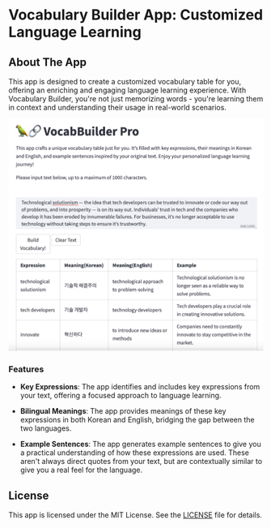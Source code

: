 # Vocabulary Builder App: Customized Language Learning


## About The App

This app is designed to create a customized vocabulary table for you, offering an enriching and engaging language learning experience. With Vocabulary Builder, you're not just memorizing words - you're learning them in context and understanding their usage in real-world scenarios.

![Screenshot](Screenshot.png)

### Features

- **Key Expressions**: The app identifies and includes key expressions from your text, offering a focused approach to language learning.

- **Bilingual Meanings**: The app provides meanings of these key expressions in both Korean and English, bridging the gap between the two languages.

- **Example Sentences**: The app generates example sentences to give you a practical understanding of how these expressions are used. These aren't always direct quotes from your text, but are contextually similar to give you a real feel for the language.

## License

This app is licensed under the MIT License. See the [LICENSE](./LICENSE) file for details.